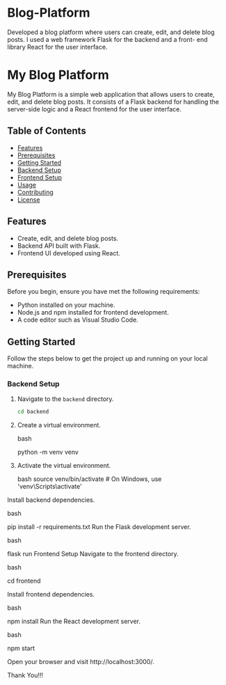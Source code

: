 # Blog-Platform
 Developed a blog platform where users can create, edit, and delete blog posts. I used a web framework Flask for the backend and a front- end library React for the user interface. 
 
# My Blog Platform

My Blog Platform is a simple web application that allows users to create, edit, and delete blog posts. It consists of a Flask backend for handling the server-side logic and a React frontend for the user interface.

## Table of Contents

- [Features](#features)
- [Prerequisites](#prerequisites)
- [Getting Started](#getting-started)
- [Backend Setup](#backend-setup)
- [Frontend Setup](#frontend-setup)
- [Usage](#usage)
- [Contributing](#contributing)
- [License](#license)

## Features

- Create, edit, and delete blog posts.
- Backend API built with Flask.
- Frontend UI developed using React.

## Prerequisites

Before you begin, ensure you have met the following requirements:

- Python installed on your machine.
- Node.js and npm installed for frontend development.
- A code editor such as Visual Studio Code.

## Getting Started

Follow the steps below to get the project up and running on your local machine.

### Backend Setup

1. Navigate to the `backend` directory.
   ```bash
   cd backend

2. Create a virtual environment.

   bash

   python -m venv venv
3. Activate the virtual environment.

   bash
     source venv/bin/activate  # On Windows, use 'venv\Scripts\activate'

   
Install backend dependencies.

bash

pip install -r requirements.txt
Run the Flask development server.

bash

flask run
Frontend Setup
Navigate to the frontend directory.

bash

cd frontend

Install frontend dependencies.

bash

npm install
Run the React development server.

bash

npm start

Open your browser and visit http://localhost:3000/.

Thank You!!!
